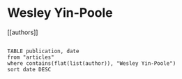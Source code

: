 # Wesley Yin-Poole

[[authors]]

```dataview

TABLE publication, date
from "articles"
where contains(flat(list(author)), "Wesley Yin-Poole")
sort date DESC

```
